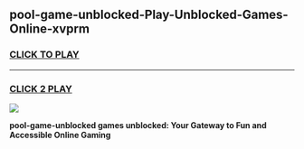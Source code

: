 
## pool-game-unblocked-Play-Unblocked-Games-Online-xvprm
<h3>
<a href="https://premium76.site?title=pool-game-unblocked&ref=24A">CLICK TO PLAY</a></h3>
<hr>

<h3>
<a href="https://premium76.site?title=pool-game-unblocked&ref=24A">CLICK 2 PLAY</a>
  
</h3>

<a href="https://premium76.site?title=pool-game-unblocked&ref=24A"><img src="https://clearcache.store/games.png"></a>


**pool-game-unblocked games unblocked: Your Gateway to Fun and Accessible Online Gaming**

